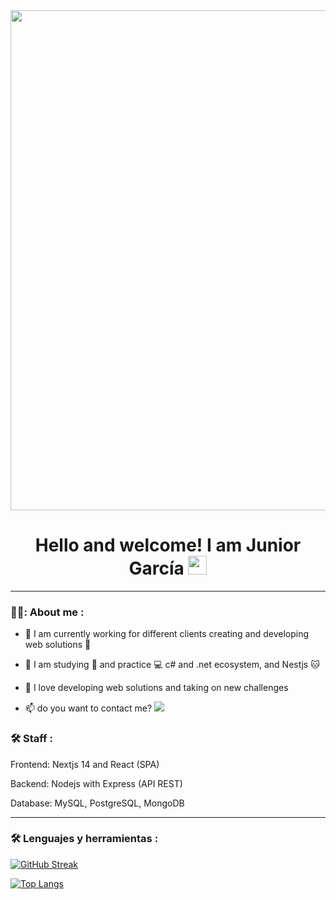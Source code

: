 <div id="header" align="center" &nbsp;>
  <img decoding="async" src="https://res.cloudinary.com/dgefj8bgv/image/upload/v1715367986/channels4_banner_y6ioan.jpg" width="800" margin="20"/>
</div>
<div id="badges" align="center">
<img decoding="async" src="https://visitor-badge-reloaded.herokuapp.com/badge?page_id=noelianav91.noelianav91&color=00cf00" alt=""/>

<h1>
  Hello and welcome! I am Junior García
  <img decoding="async" src="https://media.giphy.com/media/hvRJCLFzcasrR4ia7z/giphy.gif" width="30px"/>
</h1>

---
 <div id="header" align="left">

### 👨‍💻: About me :

* :telescope: I am currently working for different clients creating and developing web solutions :muscle:

* :seedling: I am studying :blue_book: and practice :computer: c# and .net ecosystem, and Nestjs 🐱

* :heartbeat: I love developing web solutions and taking on new challenges

* :mailbox: do you want to contact me?   [![](https://img.shields.io/badge/LinkedIn-0077B5?style=for-the-badge&logo=linkedin&logoColor=white)](www.linkedin.com/in/junior-garcía)


### :hammer_and_wrench: Staff :

Frontend: Nextjs 14 and React (SPA)

Backend: Nodejs with Express (API REST)

Database: MySQL, PostgreSQL, MongoDB

---

### :hammer_and_wrench: Lenguajes y herramientas :

[![GitHub Streak](http://github-readme-streak-stats.herokuapp.com?user=Juniorwebprogrammer&theme=dark&background=000000)](https://git.io/streak-stats)

[![Top Langs](https://github-readme-stats.vercel.app/api/top-langs/?username=Juniorwebprogrammer&layout=compact&theme=vision-friendly-dark)](https://github.com/anuraghazra/github-readme-stats)
